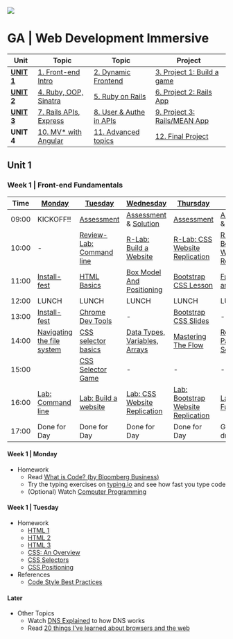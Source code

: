 ![](https://ga-dash.s3.amazonaws.com/production/assets/logo-9f88ae6c9c3871690e33280fcf557f33.png)
# GA | Web Development Immersive

| Unit                 | Topic                              | Topic                              | Project
|------------          |------------------------------------|------------------------------------|--------------------------------------
| **[UNIT 1](#unit1)** | [1. Front-end Intro](#week1)       | [2. Dynamic Frontend](#week2)      | [3. Project 1: Build a game](#week3)
| **[UNIT 2](#unit2)** | [4. Ruby, OOP, Sinatra](#week4)    | [5. Ruby on Rails](#week5)         | [6. Project 2: Rails App](#week6)
| **[UNIT 3](#unit3)** | [7. Rails APIs, Express](#week7)   | [8. User & Authe in APIs](#week8)  | [9. Project 3: Rails/MEAN App](#week9)
| **UNIT 4**           | [10. MV* with Angular](#week10)    | [11. Advanced topics](#week11)     | [12. Final Project](#week12)

<a name="unit1"></a>
## Unit 1

<a name="week1"></a>
### Week 1 | Front-end Fundamentals

Time   | [Monday](#w1d1)                    | [Tuesday](#w1d2)                    | [Wednesday](#w1d3)                      | [Thursday](#w1d4)                          | [Friday](#w1d5)                               |
------ | ---------------------------------- | ----------------------------------- | --------------------------------------- | ------------------------------------------ | --------------------------------------------- |
09:00  | KICKOFF!!                          | [Assessment][1-2A]                  | [Assessment][1-3A] & [Solution][1-3B]   | [Assessment][1-4A]                         | [Assessment][1-5A] & +Solution                |
10:00  | -                                  | [Review-Lab: Command line][1-1C]    | [R-Lab: Build a Website][1-2F]          | [R-Lab: CSS Website Replication][1-3E]     | [R-Lab: Bootstrap Website Replication][1-4E]  |
11:00  | [Install-fest][1-1A]               | [HTML Basics][1-2B]                 | [Box Model And Positioning][1-3C]       | [Bootstrap CSS Lesson][1-4B]               | [Functions and Scope][1-5B]                   |
12:00  | LUNCH                              | LUNCH                               | LUNCH                                   | LUNCH                                      | LUNCH                                         |
13:00  | [Install-fest][1-1A]               | [Chrome Dev Tools][1-2C]            | -                                       | [Bootstrap CSS Slides][1-4C]               | -                                             |
14:00  | [Navigating the file system][1-1B] | [CSS selector basics][1-2D]         | [Data Types, Variables, Arrays][1-3D]   | [Mastering The Flow][1-4D]                 | [Rock, Paper, Scissors][1-5C]                 |
15:00  |                                    | [CSS Selector Game][1-2E]           | -                                       | -                                          | -                                             |
16:00  | [Lab: Command line][1-1C]          | [Lab: Build a website][1-2F]        | [Lab: CSS Website Replication][1-3E]    | [Lab: Bootstrap Website Replication][1-4E] | [Labs: Functions][1-5D]                       |
17:00  | Done for Day                       | Done for Day                        | Done for Day                            | Done for Day                               | Go for a drink?                               |

[1-1A]: 00-programming/install-fest/README.md                           "Install-Fest!"
[1-1B]: 01-workflow/terminal-navigating-the-file-system-lesson          "Navigating the file system"
[1-1C]: 01-workflow/command-line-lab                                    "Lab: Command Line"

[1-2A]: 14-assessments/w01d2.md                                         "Assessment"
[1-2B]: 02-front-end-intro/html-basics-lesson                           "HTML Basics"
[1-2C]: 01-workflow/chrome-dev-tools-lesson                             "Chrome Dev Tools"
[1-2D]: 02-front-end-intro/css-selector-basics                          "CSS Selector Basics"
[1-2E]: http://flukeout.github.io                                       "CSS Selector Game"
[1-2F]: https://github.com/wdi-hk-10/lab-html-css-website               "Lab: Build a website Lab"

[1-3A]: 14-assessments/w01d3.md                                         "Assessment"
[1-3B]: 14-assessments/w01d3-solution.html                              "Assessment-Solution"
[1-3C]: 02-front-end-intro/css-box-model-and-positioning                "Box Model And Positioning"
[1-3D]: 00-programming/js-data-types-variables-and-arrays               "Data Types, Variables, Arrays"
[1-3E]: https://github.com/wdi-hk-9/lab-css-site-replication            "Lab: CSS Web Replication"

[1-4A]: 14-assessments/w01d4.md                                         "Assessment"
[1-4B]: 02-front-end-intro/css-bootstrap-lesson                         "Bootstrap CSS Lesson"
[1-4C]: https://presentations.generalassemb.ly/649ce6766e83f246e122     "Bootstrap CSS Slides"
[1-4D]: 00-programming/js-control-flow-lesson                           "Mastering The Flow"
[1-4E]: https://github.com/wdi-hk-9/lab-css-site-replication            "Lab: Bootstrap Web Replication"

[1-5A]: 14-assessments/w01d5.md                                         "Assessment"
[1-5B]: 00-programming/js-functions-and-scope                           "Function and Scope"
[1-5C]: 00-programming/js-rock-paper-scissors                           "Rock, Paper, Scissors"
[1-5D]: https://github.com/wdi-hk-9/lab-js-functions                    "Labs: Functions"

[1-X1]: 00-programming/js-debugging-lesson                              "JS Debugging"
[1-X2]: http://www.w3resource.com/javascript-exercises/                 "Javascript Exercises"


#### Week 1 | Monday
<a name="w1d1"></a>

- Homework
  - Read [What is Code? (by Bloomberg Business)](http://www.bloomberg.com/graphics/2015-paul-ford-what-is-code/)
  - Try the typing exercises on [typing.io](https://www.typing.io/) and see how fast you type code
  - (Optional) Watch [Computer Programming](https://www.youtube.com/watch?v=OWsyrnOBsJs)

#### Week 1 | Tuesday
<a name="w1d2"></a>
- Homework
    - [HTML 1](http://www.codecademy.com/courses/web-beginner-en-HZA3b/0/1?curriculum_id=50579fb998b470000202dc8b)
    - [HTML 2](http://www.codecademy.com/courses/web-beginner-en-y2Yjd/0/2?curriculum_id=50579fb998b470000202dc8b)
    - [HTML 3](http://www.codecademy.com/courses/web-beginner-en-f8mcL/0/1?curriculum_id=50579fb998b470000202dc8b)
    - [CSS: An Overview](https://www.codecademy.com/courses/web-beginner-en-TlhFi/0/1?curriculum_id=50579fb998b470000202dc8b)
    - [CSS Selectors](https://www.codecademy.com/courses/web-beginner-en-WF0CF/1/5?curriculum_id=50579fb998b470000202dc8b)
    - [CSS Positioning](https://www.codecademy.com/courses/web-beginner-en-6merh/0/1?curriculum_id=50579fb998b470000202dc8b)
- References
  - [Code Style Best Practices](http://mdo.github.io/code-guide/)

#### Later
- Other Topics
  - Watch [DNS Explained](https://www.youtube.com/watch?v=72snZctFFtA) to how DNS works
  - Read [20 things I've learned about browsers and the web](http://www.20thingsilearned.com/en-US/home)
